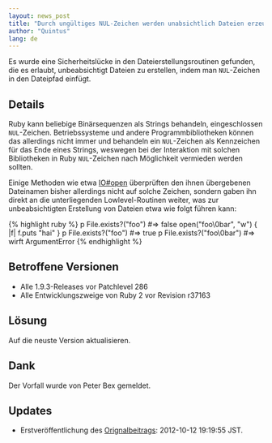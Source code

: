 ```yaml
---
layout: news_post
title: "Durch ungültiges NUL-Zeichen werden unabsichtlich Dateien erzeugt"
author: "Quintus"
lang: de
---
```


Es wurde eine Sicherheitslücke in den Dateierstellungsroutinen gefunden,
die es erlaubt, unbeabsichtigt Dateien zu erstellen, indem man
`NUL`-Zeichen in den Dateipfad einfügt.

## Details

Ruby kann beliebige Binärsequenzen als Strings behandeln, eingeschlossen
`NUL`-Zeichen. Betriebssysteme und andere Programmbibliotheken können
das allerdings nicht immer und behandeln ein `NUL`-Zeichen als
Kennzeichen für das Ende eines Strings, weswegen bei der Interaktion mit
solchen Bibliotheken in Ruby `NUL`-Zeichen nach Möglichkeit vermieden
werden sollten.

Einige Methoden wie etwa [IO#open][1] überprüften den ihnen übergebenen
Dateinamen bisher allerdings nicht auf solche Zeichen, sondern gaben ihn
direkt an die unterliegenden Lowlevel-Routinen weiter, was zur
unbeabsichtigten Erstellung von Dateien etwa wie folgt führen kann:

{% highlight ruby %}
p File.exists?("foo")      #=> false
open("foo\0bar", "w") { |f| f.puts "hai" }
p File.exists?("foo")      #=> true
p File.exists?("foo\0bar") #=> wirft ArgumentError
{% endhighlight %}

## Betroffene Versionen

* Alle 1.9.3-Releases vor Patchlevel 286
* Alle Entwicklungszweige von Ruby 2 vor Revision r37163

## Lösung

Auf die neuste Version aktualisieren.

## Dank

Der Vorfall wurde von Peter Bex gemeldet.

## Updates

* Erstveröffentlichung des [Orignalbeitrags][2]\: 2012-10-12 19:19:55
  JST.



[1]: http://www.ruby-doc.org/core-1.9.3/IO.html#method-c-popen 
[2]: /en/news/2012/10/12/poisoned-NUL-byte-vulnerability/ 
